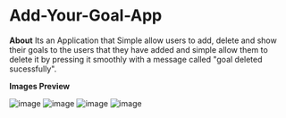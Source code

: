 # Add-Your-Goal-App

**About**
Its an Application that Simple allow users to add, delete and show their goals to the users that they have added and simple allow them to delete it by pressing it smoothly with a message called "goal deleted sucessfully".

**Images Preview**

![image](https://github.com/user-attachments/assets/ccabe00d-bef8-4785-9354-099fc1134080)
![image](https://github.com/user-attachments/assets/5161ee7a-15fd-4d11-b27a-d919bcd3e33e)
![image](https://github.com/user-attachments/assets/79605ccf-04e5-48b1-94f8-767648b886dc)
![image](https://github.com/user-attachments/assets/5f43e27b-c87e-4f4e-8de2-21c963e84e32)




